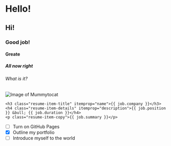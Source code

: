# Hello!
## Hi!
### Good job!
#### Greate
##### All now right
###### What is it?
![Image of Mummytocat](https://octodex.github.com/images/mummytocat.gif)
```
<h3 class="resume-item-title" itemprop="name">{{ job.company }}</h3>
<h4 class="resume-item-details" itemprop="description">{{ job.position }} &bull; {{ job.duration }}</h4>
<p class="resume-item-copy">{{ job.summary }}</p>
```

- [ ] Turn on GitHub Pages
- [x] Outline my portfolio
- [ ] Introduce myself to the world
